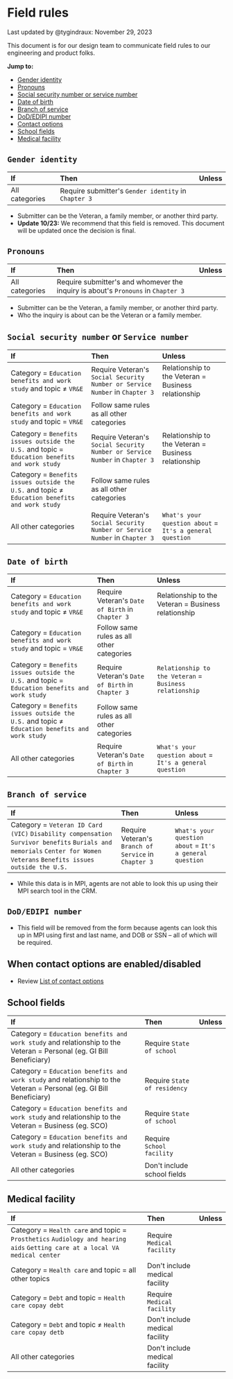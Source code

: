 # Field rules

Last updated by @tygindraux: November 29, 2023

This document is for our design team to communicate field rules to our engineering and product folks.

**Jump to:**
- [Gender identity](https://github.com/department-of-veterans-affairs/va.gov-team/blob/master/products/ask-va/design/Field%20rules.md#gender-identity)
- [Pronouns](https://github.com/department-of-veterans-affairs/va.gov-team/blob/master/products/ask-va/design/Field%20rules.md#pronouns)
- [Social security number or service number](https://github.com/department-of-veterans-affairs/va.gov-team/blob/master/products/ask-va/design/Field%20rules.md#social-security-number-or-service-number)
- [Date of birth](https://github.com/department-of-veterans-affairs/va.gov-team/blob/master/products/ask-va/design/Field%20rules.md#date-of-birth)
- [Branch of service](https://github.com/department-of-veterans-affairs/va.gov-team/blob/master/products/ask-va/design/Field%20rules.md#branch-of-service)
- [DoD/EDIPI number](https://github.com/department-of-veterans-affairs/va.gov-team/blob/master/products/ask-va/design/Field%20rules.md#dodedipi-number)
- [Contact options](https://github.com/department-of-veterans-affairs/va.gov-team/blob/master/products/ask-va/design/Field%20rules.md#when-contact-options-are-enableddisabled)
- [School fields](https://github.com/department-of-veterans-affairs/va.gov-team/blob/master/products/ask-va/design/Field%20rules.md#school-fields)
- [Medical facility](https://github.com/department-of-veterans-affairs/va.gov-team/blob/master/products/ask-va/design/Field%20rules.md#medical-facility)

## `Gender identity`
|If|Then|Unless|
|:--|:--|:--|
|All categories|Require submitter's `Gender identity` in `Chapter 3`||

- Submitter can be the Veteran, a family member, or another third party.
- **Update 10/23:** We recommend that this field is removed. This document will be updated once the decision is final.

## `Pronouns`
|If|Then|Unless|
|:--|:--|:--|
|All categories|Require submitter's and whomever the inquiry is about's `Pronouns` in `Chapter 3`||

- Submitter can be the Veteran, a family member, or another third party.
- Who the inquiry is about can be the Veteran or a family member.

## `Social security number` or `Service number`
|If|Then|Unless|
|:--|:--|:--|
|Category = `Education benefits and work study` and topic ≠ `VR&E`|Require Veteran's `Social Security Number or Service Number` in `Chapter 3`|Relationship to the Veteran = Business relationship|
|Category = `Education benefits and work study` and topic = `VR&E`|Follow same rules as all other categories|||
|Category = `Benefits issues outside the U.S.` and topic = `Education benefits and work study`|Require Veteran's `Social Security Number or Service Number` in `Chapter 3`|Relationship to the Veteran = Business relationship|
|Category = `Benefits issues outside the U.S.` and topic ≠ `Education benefits and work study`|Follow same rules as all other categories|||
|All other categories|Require Veteran's `Social Security Number or Service Number` in `Chapter 3`|`What's your question about` = `It's a general question`|

## `Date of birth`
|If|Then|Unless|
|:--|:--|:--|
|Category = `Education benefits and work study` and topic ≠ `VR&E`|Require Veteran's `Date of Birth` in `Chapter 3`|Relationship to the Veteran = Business relationship|
|Category = `Education benefits and work study` and topic = `VR&E`|Follow same rules as all other categories|||
|Category = `Benefits issues outside the U.S.` and topic = `Education benefits and work study`|Require Veteran's `Date of Birth` in `Chapter 3`|`Relationship to the Veteran` = `Business relationship`|
|Category = `Benefits issues outside the U.S.` and topic ≠ `Education benefits and work study`|Follow same rules as all other categories|||
|All other categories|Require Veteran's `Date of Birth` in `Chapter 3`|`What's your question about` = `It's a general question`|

## `Branch of service`
|If|Then|Unless|
|:--|:--|:--|
|Category = `Veteran ID Card (VIC)` `Disability compensation` `Survivor benefits` `Burials and memorials` `Center for Women Veterans` `Benefits issues outside the U.S.`|Require Veteran's `Branch of Service` in `Chapter 3`|`What's your question about` = `It's a general question`|

* While this data is in MPI, agents are not able to look this up using their MPI search tool in the CRM.

## `DoD/EDIPI number`
* This field will be removed from the form because agents can look this up in MPI using first and last name, and DOB or SSN – all of which will be required.

## When contact options are enabled/disabled
* Review [List of contact options](https://github.com/department-of-veterans-affairs/va.gov-team/blob/master/products/ask-va/design/List%20of%20contact%20options.md)

## School fields
|If|Then|Unless|
|:--|:--|:--|
|Category = `Education benefits and work study` and relationship to the Veteran = Personal (eg. GI Bill Beneficiary)|Require `State of school`||
|Category = `Education benefits and work study` and relationship to the Veteran = Personal (eg. GI Bill Beneficiary)|Require `State of residency`||
|Category = `Education benefits and work study` and relationship to the Veteran = Business (eg. SCO)|Require `State of school`||
|Category = `Education benefits and work study` and relationship to the Veteran = Business (eg. SCO)|Require `School facility`||
|All other categories|Don't include school fields||

## Medical facility
|If|Then|Unless|
|:--|:--|:--|
|Category = `Health care` and topic = `Prosthetics` `Audiology and hearing aids` `Getting care at a local VA medical center`|Require `Medical facility`||
|Category = `Health care` and topic = all other topics|Don't include medical facility||
|Category = `Debt` and topic = `Health care copay debt`|Require `Medical facility`||
|Category = `Debt` and topic ≠ `Health care copay detb`|Don't include medical facility||
|All other categories|Don't include medical facility||
